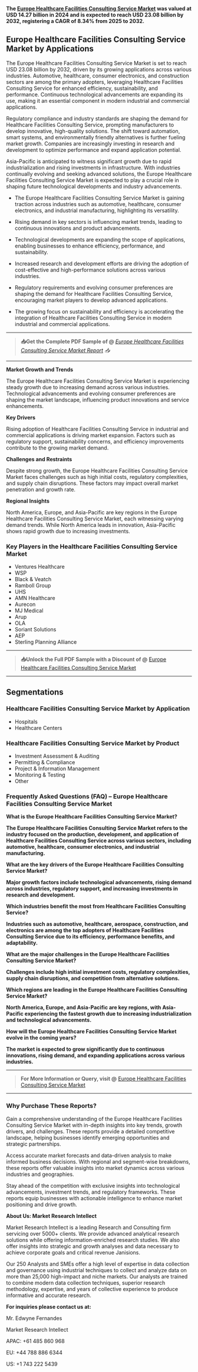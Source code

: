 <p><strong>The <a href="https://www.marketresearchintellect.com/download-sample/?rid=210867&amp;utm_source=Pulse-April-Europe&amp;utm_medium=852">Europe Healthcare Facilities Consulting Service Market</a> was valued at USD 14.27 billion in 2024 and is expected to reach USD 23.08 billion by 2032, registering a CAGR of 8.34% from 2025 to 2032.</strong></p><h2>Europe Healthcare Facilities Consulting Service Market by Applications&nbsp;</h2><p><p>The Europe Healthcare Facilities Consulting Service Market is set to reach USD 23.08 billion by 2032, driven by its growing applications across various industries. Automotive, healthcare, consumer electronics, and construction sectors are among the primary adopters, leveraging Healthcare Facilities Consulting Service for enhanced efficiency, sustainability, and performance. Continuous technological advancements are expanding its use, making it an essential component in modern industrial and commercial applications.</p><p>Regulatory compliance and industry standards are shaping the demand for Healthcare Facilities Consulting Service, prompting manufacturers to develop innovative, high-quality solutions. The shift toward automation, smart systems, and environmentally friendly alternatives is further fueling market growth. Companies are increasingly investing in research and development to optimize performance and expand application potential.</p><p>Asia-Pacific is anticipated to witness significant growth due to rapid industrialization and rising investments in infrastructure. With industries continually evolving and seeking advanced solutions, the Europe Healthcare Facilities Consulting Service Market is expected to play a crucial role in shaping future technological developments and industry advancements.</p></p><ul><li><p>The Europe Healthcare Facilities Consulting Service Market is gaining traction across industries such as automotive, healthcare, consumer electronics, and industrial manufacturing, highlighting its versatility.</p></li><li><p>Rising demand in key sectors is influencing market trends, leading to continuous innovations and product advancements.</p></li><li><p>Technological developments are expanding the scope of applications, enabling businesses to enhance efficiency, performance, and sustainability.</p></li><li><p>Increased research and development efforts are driving the adoption of cost-effective and high-performance solutions across various industries.</p></li><li><p>Regulatory requirements and evolving consumer preferences are shaping the demand for Healthcare Facilities Consulting Service, encouraging market players to develop advanced applications.</p></li><li><p>The growing focus on sustainability and efficiency is accelerating the integration of Healthcare Facilities Consulting Service in modern industrial and commercial applications.</p></li></ul><hr /><blockquote><p><strong><span class="font-[700]">📥Get the Complete PDF Sample of @ </span></strong><em><span class="font-[700]"><a href="https://www.marketresearchintellect.com/download-sample/?rid=210867&amp;utm_source=Pulse-April-Europe&amp;utm_medium=852" target="_blank" data-tracking-control-name="article-ssr-frontend-pulse_little-text-block" data-tracking-will-navigate="" data-test-link="">Europe Healthcare Facilities Consulting Service Market Report</a>&nbsp;📥</span></em></p></blockquote><hr /><p class="" data-start="77" data-end="360"><strong data-start="77" data-end="105">Market Growth and Trends</strong></p><p class="" data-start="77" data-end="360">The Europe Healthcare Facilities Consulting Service Market is experiencing steady growth due to increasing demand across various industries. Technological advancements and evolving consumer preferences are shaping the market landscape, influencing product innovations and service enhancements.</p><p class="" data-start="362" data-end="606"><strong data-start="362" data-end="377">Key Drivers</strong></p><p class="" data-start="362" data-end="606">Rising adoption of Healthcare Facilities Consulting Service in industrial and commercial applications is driving market expansion. Factors such as regulatory support, sustainability concerns, and efficiency improvements contribute to the growing market demand.</p><p class="" data-start="608" data-end="849"><strong data-start="608" data-end="637">Challenges and Restraints</strong></p><p class="" data-start="608" data-end="849">Despite strong growth, the Europe Healthcare Facilities Consulting Service Market faces challenges such as high initial costs, regulatory complexities, and supply chain disruptions. These factors may impact overall market penetration and growth rate.</p><p class="" data-start="851" data-end="1095"><strong data-start="851" data-end="872">Regional Insights</strong></p><p class="" data-start="851" data-end="1095">North America, Europe, and Asia-Pacific are key regions in the Europe Healthcare Facilities Consulting Service Market, each witnessing varying demand trends. While North America leads in innovation, Asia-Pacific shows rapid growth due to increasing investments.</p><p><h3>Key Players in the Healthcare Facilities Consulting Service Market </h3><ul><li>Ventures Healthcare</li><li>WSP</li><li>Black & Veatch</li><li>Ramboll Group</li><li>UHS</li><li>AMN Healthcare</li><li>Aurecon</li><li>MJ Medical</li><li>Arup</li><li>OLA</li><li>Soriant Solutions</li><li>AEP</li><li>Sterling Planning Alliance</li></ul></p><hr /><blockquote><p><strong>📥Unlock the Full PDF Sample with a Discount of @</strong> <a href="https://www.marketresearchintellect.com/ask-for-discount/?rid=210867&amp;utm_source=Pulse-April-Europe&amp;utm_medium=852">Europe Healthcare Facilities Consulting Service Market</a></p></blockquote><hr /><p><h2>Segmentations</h2><h3>Healthcare Facilities Consulting Service Market by Application</h3><ul><li>Hospitals</li><li>Healthcare Centers</li></ul><h3>Healthcare Facilities Consulting Service Market by Product</h3><ul><li>Investment Assessment & Auditing</li><li>Permitting & Compliance</li><li>Project & Information Management</li><li>Monitoring & Testing</li><li>Other</li></ul></p><h3><strong>Frequently Asked Questions (FAQ) &ndash; Europe Healthcare Facilities Consulting Service Market</strong></h3><p><strong>What is the Europe Healthcare Facilities Consulting Service Market?</strong></p><p><strong>The Europe Healthcare Facilities Consulting Service Market refers to the industry focused on the production, development, and application of Healthcare Facilities Consulting Service across various sectors, including automotive, healthcare, consumer electronics, and industrial manufacturing.</strong></p><p><strong>What are the key drivers of the Europe Healthcare Facilities Consulting Service Market?</strong></p><p><strong>Major growth factors include technological advancements, rising demand across industries, regulatory support, and increasing investments in research and development.</strong></p><p><strong>Which industries benefit the most from Healthcare Facilities Consulting Service?</strong></p><p><strong>Industries such as automotive, healthcare, aerospace, construction, and electronics are among the top adopters of Healthcare Facilities Consulting Service due to its efficiency, performance benefits, and adaptability.</strong></p><p><strong>What are the major challenges in the Europe Healthcare Facilities Consulting Service Market?</strong></p><p><strong>Challenges include high initial investment costs, regulatory complexities, supply chain disruptions, and competition from alternative solutions.</strong></p><p><strong>Which regions are leading in the Europe Healthcare Facilities Consulting Service Market?</strong></p><p><strong>North America, Europe, and Asia-Pacific are key regions, with Asia-Pacific experiencing the fastest growth due to increasing industrialization and technological advancements.</strong></p><p><strong>How will the Europe Healthcare Facilities Consulting Service Market evolve in the coming years?</strong></p><p><strong>The market is expected to grow significantly due to continuous innovations, rising demand, and expanding applications across various industries.</strong></p><hr /><blockquote><p><span class="font-[700]"><strong>For More Information or Query, visit&nbsp;@</strong>&nbsp;</span><span class="font-[700]"><a href="https://www.marketresearchintellect.com/product/healthcare-facilities-consulting-service-market-size-and-forecast/?utm_source=Linkedin&utm_medium=852" target="_blank" data-tracking-control-name="article-ssr-frontend-pulse_little-text-block" data-tracking-will-navigate="" data-test-link="">Europe Healthcare Facilities Consulting Service Market</a></span></p></blockquote><hr /><h3><strong data-start="0" data-end="31">Why Purchase These Reports?</strong></h3><p class="" data-start="35" data-end="297">Gain a comprehensive understanding of the Europe Healthcare Facilities Consulting Service Market with in-depth insights into key trends, growth drivers, and challenges. These reports provide a detailed competitive landscape, helping businesses identify emerging opportunities and strategic partnerships.</p><p class="" data-start="299" data-end="540">Access accurate market forecasts and data-driven analysis to make informed business decisions. With regional and segment-wise breakdowns, these reports offer valuable insights into market dynamics across various industries and geographies.</p><p class="" data-start="542" data-end="784">Stay ahead of the competition with exclusive insights into technological advancements, investment trends, and regulatory frameworks. These reports equip businesses with actionable intelligence to enhance market positioning and drive growth.</p><p><strong><span class="font-[700]">About Us: Market Research Intellect</span></strong></p><p><span class="">Market Research Intellect is a leading Research and Consulting firm servicing over 5000+ clients. We provide advanced analytical research solutions while offering information-enriched research studies.&nbsp;</span>We also offer insights into strategic and growth analyses and data necessary to achieve corporate goals and critical revenue Janisions.</p><p><span class="">Our 250 Analysts and SMEs offer a high level of expertise in data collection and governance using industrial techniques to collect and analyze data on more than 25,000 high-impact and niche markets. Our analysts are trained to combine modern data collection techniques, superior research methodology, expertise, and years of collective experience to produce informative and accurate research.</span></p><p><strong>For inquiries please contact us at:</strong></p><p>Mr. Edwyne Fernandes</p><p>Market Research Intellect</p><p>APAC: +61 485 860 968</p><p>EU: +44 788 886 6344</p><p>US: +1 743 222 5439</p>